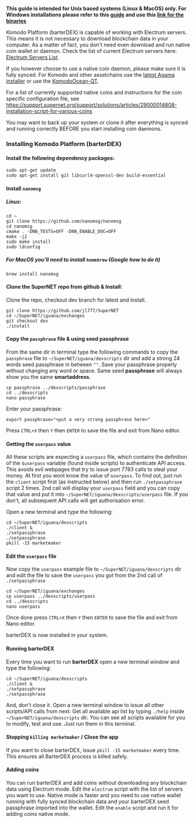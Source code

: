 **This guide is intended for Unix based systems (Linux & MacOS) only. For Windows installations please refer to this [guide](https://github.com/DeckerSU/SuperNET/blob/dev-decker-dev/iguana/dexscripts.win32/how_to_use.md) and use this [link for the binaries](https://github.com/KomodoPlatform/BarterDEX/tree/v0.8/assets/bin/win64)**

Komodo Platform (barterDEX) is capable of working with Electrum servers. This means it is not necessary to download blockchain data in your computer. As a matter of fact, you don't need even download and run native coin wallet or daemon.
Check the list of current Electrum servers here: [Electrum Servers List](https://github.com/KomodoPlatform/KomodoPlatform/wiki/Electrum-servers-list).

If you however choose to use a native coin daemon, please make sure it is fully synced. For Komodo and other assetchains use the [latest Agama installer](https://artifacts.supernet.org/latest/) or use the [KomodoOcean-QT](https://github.com/DeckerSU/komodo-qt/releases).

For a list of currently supported native coins and instructions for the coin specific configuration file, see https://support.supernet.org/support/solutions/articles/29000014808-installation-script-for-various-coins

You may want to back up your system or clone it after everything is synced and running correctly BEFORE you start installing coin daemons.

### Installing Komodo Platform (barterDEX)

#### Install the following dependency packages:

```shell
sudo apt-get update
sudo apt-get install git libcurl4-openssl-dev build-essential
```

#### Install `nanomsg`

##### Linux:

```shell
cd ~
git clone https://github.com/nanomsg/nanomsg
cd nanomsg
cmake . -DNN_TESTS=OFF -DNN_ENABLE_DOC=OFF
make -j2
sudo make install
sudo ldconfig
```

##### For MacOS you'll need to install `homebrew` (Google how to do it)

```shell
brew install nanomsg
```

#### Clone the SuperNET repo from github & Install:
Clone the repo, checkout dev branch for latest and install.

```shell
git clone https://github.com/jl777/SuperNET
cd ~/SuperNET/iguana/exchanges
git checkout dev
./install
```

#### Copy the `passphrase` file & using seed passphrase
From the same dir in terminal type the following commands to copy the `passphrase` file to `~/SuperNET/iguana/dexscripts` dir and add a strong 24 words seed passphrase in between `""`. Save your passphrase properly without changing any word or space. Same seed **passphrase** will always show you the same **smartaddress**.

```shell
cp passphrase ../dexscripts/passphrase
cd ../dexscripts
nano passphrase
```
Enter your passphrase:

`export passphrase="<put a very strong passphrase here>"`

Press `CTRL+X` then `Y` then `ENTER` to save the file and exit from Nano editor.

#### Getting the `userpass` value
All these scripts are expecting a `userpass` file, which contains the definition of the `$userpass` variable (found inside scripts) to authenticate API access. This avoids evil webpages that try to issue port 7783 calls to steal your money. At first you wont know the value of u`serpass`. To find out, just run the `client` script first (as instructed below) and then run `./setpassphrase` script 2 times. 2nd call will display your `userpass` field and you can copy that value and put it into `~/SuperNET/iguana/dexscripts/userpass` file. If you don't, all subsequent API calls will get authorisation error.

Open a new terminal and type the following:

```shell
cd ~/SuperNET/iguana/dexscripts
./client &
./setpassphrase
./setpassphrase
pkill -15 marketmaker
```
#### Edit the `userpass` file
Now copy the `userpass` example file to `~/SuperNET/iguana/dexscripts` dir and edit the file to save the `userpass` you got from the 2nd call of `./setpassphrase`

```shell
cd ~/SuperNET/iguana/exchanges
cp userpass ../dexscripts/userpass
cd ../dexscripts
nano userpass
```

Once done press `CTRL+X` then `Y` then `ENTER` to save the file and exit from Nano editor.

barterDEX is now installed in your system.

#### Running barterDEX

Every time you want to run **barterDEX** open a new terminal window and type the following:
```shell
cd ~/SuperNET/iguana/dexscripts
./client &
./setpassphrase
./setpassphrase
```
And, don't close it. Open a new terminal window to issue all other scripts/API calls from next. Get all available api list by typing `./help` inside `~/SuperNET/iguana/dexscripts` dir. You can see all scripts available for you to modify, test and use. Just run them in this terminal.

#### Stopping `killing marketmaker` / Close the app
If you want to close barterDEX, issue `pkill -15 marketmaker` every time. This ensures all BarterDEX process is killed safely.

#### Adding coins
You can run barterDEX and add coins without downloading any blockchain data using Electrum mode. Edit the `electrum` script with the list of servers you want to use. Native mode is faster and you need to use native wallet running with fully synced blockchain data and your barterDEX seed passphrase imported into the wallet. Edit the `enable` script and run it for adding coins native mode.